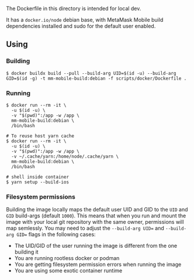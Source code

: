 The Dockerfile in this directory is intended for local dev.

It has a `docker.io/node` debian base, with MetaMask Mobile build dependencies installed and sudo for the default user enabled.

## Using
### Building
```
$ docker buildx build --pull --build-arg UID=$(id -u) --build-arg GID=$(id -g) -t mm-mobile-build:debian -f scripts/docker/Dockerfile .
```

### Running
```
$ docker run --rm -it \
  -u $(id -u) \
  -v "$(pwd)":/app -w /app \
  mm-mobile-build:debian \
  /bin/bash

# To reuse host yarn cache
$ docker run --rm -it \
  -u $(id -u) \
  -v "$(pwd)":/app -w /app \
  -v ~/.cache/yarn:/home/node/.cache/yarn \
  mm-mobile-build:debian \
  /bin/bash

# shell inside container
$ yarn setup --build-ios
```

### Filesystem permissions
Building the image locally maps the default user UID and GID to the `UID` and `GID` build-args (default `1000`). This means that when you run and mount the image with your local git repository with the same owner, permissions will map semlessly.
You may need to adjust the `--build-arg UID=` and `--build-arg GID=` flags in the following cases:

- The UID/GID of the user running the image is different from the one building it
- You are running rootless docker or podman
- You are getting filesystem permission errors when running the image
- You are using some exotic container runtime
